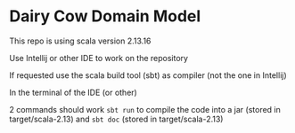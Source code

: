 # Dairy Cow Domain Model

This repo is using scala version 2.13.16

Use Intellij or other IDE to work on the repository

If requested use the scala build tool (sbt) as compiler (not the one in Intellij)

In the terminal of the IDE (or other)

2 commands should work `sbt run` to compile the code into a jar (stored in target/scala-2.13) and `sbt doc` (stored in target/scala-2.13)